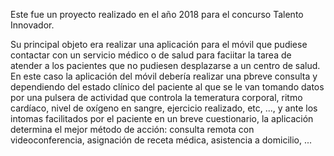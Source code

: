 Este fue un proyecto realizado en el año 2018 para el concurso Talento Innovador.

Su principal objeto era realizar una aplicación para el móvil que pudiese contactar con un servicio médico o de salud para faciitar la tarea de atender a los pacientes que no pudiesen desplazarse a un centro de salud.
En este caso la aplicación del móvil debería realizar una pbreve consulta y dependiendo del estado clínico del paciente al que se le van tomando datos por una pulsera de actividad que controla la temeratura corporal, ritmo cardíaco, nivel de oxígeno en sangre, ejercicio realizado, etc, ..., y ante los intomas facilitados por el paciente en un breve cuestionario, la aplicación determina el mejor método de acción: consulta remota con videoconferencia, asignación de receta médica, asistencia a domicilio, ...
